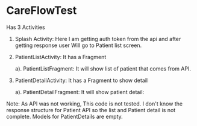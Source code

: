 # CareFlowTest

Has 3 Activities
1. Splash Activity: Here I am getting auth token from the api and after getting response user Will go to Patient list screen.
2. PatientListActivity: It has a Fragment
	
	a). PatientListFragment: It will show list of patient that comes from API.
3. PatientDetailActivity: It has a Fragment to show detail
	
	a). PatientDetailFragment: It will show patient detail:
  
  Note: As API was not working, This code is not tested. I don't know the response structure for Patient API so the list and Patient detail 
  is not complete.
  Models for PatientDetails are empty.
  

